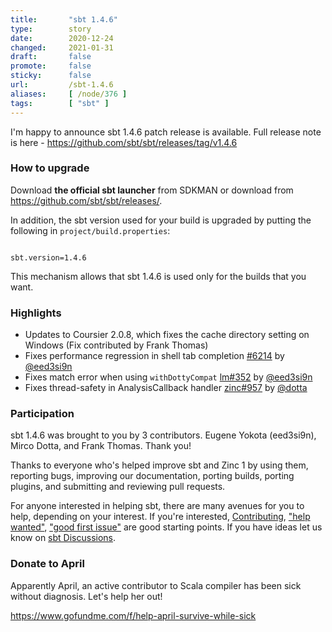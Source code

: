 ```yaml
---
title:       "sbt 1.4.6"
type:        story
date:        2020-12-24
changed:     2021-01-31
draft:       false
promote:     false
sticky:      false
url:         /sbt-1.4.6
aliases:     [ /node/376 ]
tags:        [ "sbt" ]
---
```


I'm happy to announce sbt 1.4.6 patch release is available. Full release note is here - https://github.com/sbt/sbt/releases/tag/v1.4.6

### How to upgrade

Download **the official sbt launcher** from SDKMAN or download from <https://github.com/sbt/sbt/releases/>.

In addition, the sbt version used for your build is upgraded by putting the following in `project/build.properties`:

<code>
sbt.version=1.4.6
</code>

This mechanism allows that sbt 1.4.6 is used only for the builds that you want.

### Highlights

- Updates to Coursier 2.0.8, which fixes the cache directory setting on Windows (Fix contributed by Frank Thomas)
- Fixes performance regression in shell tab completion [#6214][6214] by [@eed3si9n][@eed3si9n]
- Fixes match error when using `withDottyCompat` [lm#352][lm352] by [@eed3si9n][@eed3si9n]
- Fixes thread-safety in AnalysisCallback handler [zinc#957][zinc957] by [@dotta][@dotta]

### Participation

sbt 1.4.6 was brought to you by 3 contributors. Eugene Yokota (eed3si9n), Mirco Dotta, and Frank Thomas. Thank you!

Thanks to everyone who's helped improve sbt and Zinc 1 by using them, reporting bugs, improving our documentation, porting builds, porting plugins, and submitting and reviewing pull requests.

For anyone interested in helping sbt, there are many avenues for you to help, depending on your interest. If you're interested, [Contributing](https://github.com/sbt/sbt/blob/develop/CONTRIBUTING.md), ["help wanted"](https://github.com/sbt/sbt/issues?q=is%3Aissue+is%3Aopen+label%3A%22help+wanted%22), ["good first issue"](https://github.com/sbt/sbt/issues?q=is%3Aissue+is%3Aopen+label%3A%22good+first+issue%22) are good starting points. If you have ideas let us know on [sbt Discussions](https://github.com/sbt/sbt/discussions).

### Donate to April

Apparently April, an active contributor to Scala compiler has been sick without diagnosis. Let's help her out!

https://www.gofundme.com/f/help-april-survive-while-sick

  [lm352]: https://github.com/sbt/librarymanagement/pull/352
  [6214]: https://github.com/sbt/sbt/pull/6214
  [zinc957]: https://github.com/sbt/zinc/pull/957
  [@dotta]: https://github.com/dotta
  [@adpi2]: https://github.com/adpi2
  [@eed3si9n]: https://github.com/eed3si9n
  [@eatkins]: https://github.com/eatkins
